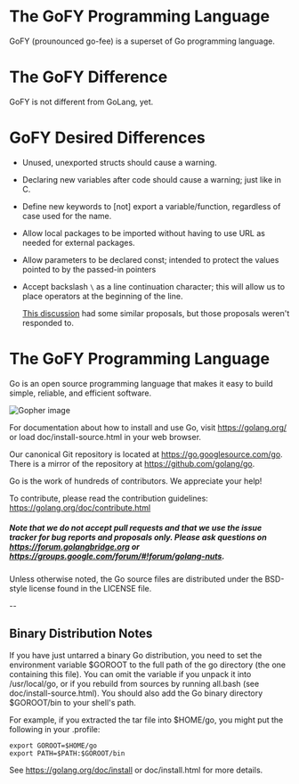 # The GoFY Programming Language

GoFY (prounounced go-fee) is a superset of Go programming language.

# The GoFY Difference

GoFY is not different from GoLang, yet.

# GoFY Desired Differences

- Unused, unexported structs should cause a warning.
- Declaring new variables after code should cause a warning; just like in C.
- Define new keywords to [not] export a variable/function, regardless of case used for the name.
- Allow local packages to be imported without having to use URL as needed for external packages.
- Allow parameters to be declared const; intended to protect the values pointed to by the passed-in pointers
- Accept backslash `\` as a line continuation character; this will allow us to place operators at the beginning of the line.

    [This discussion](https://groups.google.com/forum/#!topic/golang-nuts/XuMrWI0Q8uk) had some similar proposals, but those proposals weren't responded to.

# The GoFY Programming Language

Go is an open source programming language that makes it easy to build simple,
reliable, and efficient software.

![Gopher image](doc/gopher/fiveyears.jpg)

For documentation about how to install and use Go,
visit https://golang.org/ or load doc/install-source.html
in your web browser.

Our canonical Git repository is located at https://go.googlesource.com/go.
There is a mirror of the repository at https://github.com/golang/go.

Go is the work of hundreds of contributors. We appreciate your help!

To contribute, please read the contribution guidelines:
	https://golang.org/doc/contribute.html

##### Note that we do not accept pull requests and that we use the issue tracker for bug reports and proposals only. Please ask questions on https://forum.golangbridge.org or https://groups.google.com/forum/#!forum/golang-nuts.

Unless otherwise noted, the Go source files are distributed
under the BSD-style license found in the LICENSE file.

--

## Binary Distribution Notes

If you have just untarred a binary Go distribution, you need to set
the environment variable $GOROOT to the full path of the go
directory (the one containing this file).  You can omit the
variable if you unpack it into /usr/local/go, or if you rebuild
from sources by running all.bash (see doc/install-source.html).
You should also add the Go binary directory $GOROOT/bin
to your shell's path.

For example, if you extracted the tar file into $HOME/go, you might
put the following in your .profile:

	export GOROOT=$HOME/go
	export PATH=$PATH:$GOROOT/bin

See https://golang.org/doc/install or doc/install.html for more details.

